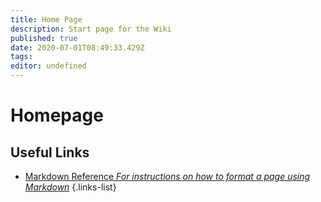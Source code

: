 ```yaml
---
title: Home Page
description: Start page for the Wiki
published: true
date: 2020-07-01T08:49:33.429Z
tags: 
editor: undefined
---
```


# Homepage

## Useful Links

- [Markdown Reference *For instructions on how to format a page using Markdown*](https://docs.requarks.io/en/editors/markdown)
{.links-list}